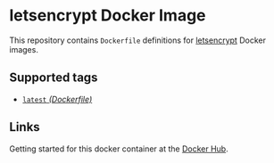 letsencrypt Docker Image
====================

This repository contains `Dockerfile` definitions for [letsencrypt][letsencrypt] Docker images.

## Supported tags

* [`latest` _(Dockerfile)_](Dockerfile)

## Links
Getting started for this docker container at the [Docker Hub][registry].

[letsencrypt]: hhttps://letsencrypt.org
[registry]: https://registry.hub.docker.com/u/zealic/letsencrypt
